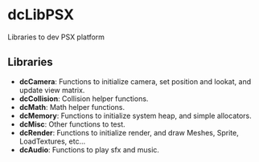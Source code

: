 
# dcLibPSX

Libraries to dev PSX platform

## Libraries

- **dcCamera**: Functions to initialize camera, set position and lookat, and update view matrix.
- **dcCollision**: Collision helper functions.
- **dcMath**: Math helper functions.
- **dcMemory**: Functions to initialize system heap, and simple allocators.
- **dcMisc**: Other functions to test.
- **dcRender**: Functions to initialize render, and draw Meshes, Sprite, LoadTextures, etc...
- **dcAudio**: Functions to play sfx and music.

